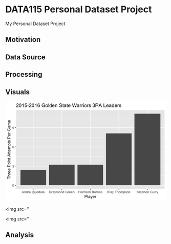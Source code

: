 # DATA115 Personal Dataset Project

My Personal Dataset Project

## Motivation

## Data Source

## Processing

## Visuals

<img src="https://raw.githubusercontent.com/alan-pan31/DATA/main/Warriors%20Top%203PA.png">

<img src="

<img src="
## Analysis
